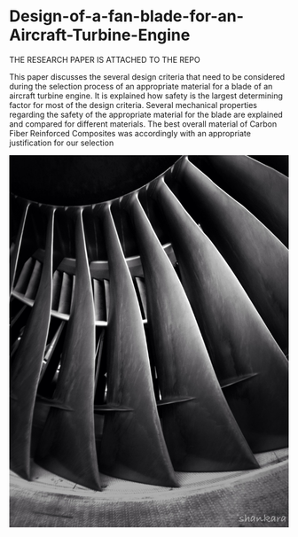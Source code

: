 # Design-of-a-fan-blade-for-an-Aircraft-Turbine-Engine

THE RESEARCH PAPER IS ATTACHED TO THE REPO

This paper discusses the several design criteria that need to be considered during the selection
process of an appropriate material for a blade of an aircraft turbine engine. It is explained how
safety is the largest determining factor for most of the design criteria. Several mechanical
properties regarding the safety of the appropriate material for the blade are explained and
compared for different materials. The best overall material of Carbon Fiber Reinforced
Composites was accordingly with an appropriate justification for our selection

![](Host-Images/330.jpg)
